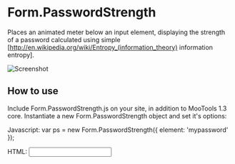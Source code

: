 Form.PasswordStrength
=====================

Places an animated meter below an input element, displaying the strength of a password calculated using simple [http://en.wikipedia.org/wiki/Entropy_(information_theory) information entropy].

![Screenshot](http://nak5ive.github.com/Form.PasswordStrength/screenshot.png)


How to use
----------

Include Form.PasswordStrength.js on your site, in addition to MooTools 1.3 core. Instantiate a new Form.PasswordStrength object and set it's options:

Javascript:
	var ps = new Form.PasswordStrength({
		element: 'mypassword'
	});

HTML:
	<input id="mypassword" type="password" name="mypassword" value=""/>